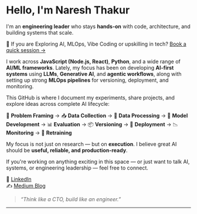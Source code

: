 # Hello, I'm Naresh Thakur

I'm an **engineering leader** who stays **hands-on** with code, architecture, and building systems that scale.

🚀 If you are Exploring AI, MLOps, Vibe Coding or upskilling in tech? [Book a quick session →](https://topmate.io/thinklikeacto/)


I work across **JavaScript (Node.js, React)**, **Python**, and a wide range of **AI/ML frameworks**. Lately, my focus has been on developing **AI-first systems** using **LLMs**, **Generative AI**, and **agentic workflows**, along with setting up strong **MLOps pipelines** for versioning, deployment, and monitoring.


This GitHub is where I document my experiments, share projects, and explore ideas across complete AI lifecycle:

🧠 **Problem Framing** → 📥 **Data Collection** → 🧹 **Data Processing** → 🧪 **Model Development** → 📊 **Evaluation** → 📦 **Versioning** → 🚀 **Deployment** → 📉 **Monitoring** → 🔁 **Retraining**

<!--
- 🤖 **Large Language Models (LLMs)** – fine-tuning, evaluation, prompt engineering
- 🕹️ **Agentic AI** – multi-agent orchestration, tool integration, reasoning workflows
- 🛠️ **MLOps** – versioning, monitoring, CI/CD, retraining loops using MLflow, Docker, Kubernetes
- ☁️ **Cloud Infrastructure** – AWS (EC2, Lambda, SageMaker), Terraform, GitHub Actions
- 📚 **Vector Search & Retrieval** – FAISS, Pinecone, Elastic, MongoDB
-->
My focus is not just on research — but on **execution**. I believe great AI should be **useful, reliable, and production-ready**.

If you're working on anything exciting in this space — or just want to talk AI, systems, or engineering leadership — feel free to connect.


🔗 [LinkedIn](https://www.linkedin.com/in/thinklikeacto/)  
✍️ [Medium Blog](https://thinklikeacto.medium.com/)

> _“Think like a CTO, build like an engineer.”_

---
